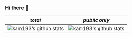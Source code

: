 ### Hi there 👋

<!--
**kam193/kam193** is a ✨ _special_ ✨ repository because its `README.md` (this file) appears on your GitHub profile.

Here are some ideas to get you started:

- 🔭 I’m currently working on ...
- 🌱 I’m currently learning ...
- 👯 I’m looking to collaborate on ...
- 🤔 I’m looking for help with ...
- 💬 Ask me about ...
- 📫 How to reach me: ...
- 😄 Pronouns: ...
- ⚡ Fun fact: ...
-->
<div align="center">

| *total* | *public only* |
| - | - |
| ![kam193's github stats](https://github-readme-stats.vercel.app/api?username=kam193&count_private=true&show_icons=true&theme=dracula) | ![kam193's github stats](https://github-readme-stats.vercel.app/api?username=kam193&show_icons=true&theme=buefy) |

</div>

<!-- https://github.com/anuraghazra/github-readme-stats -->
